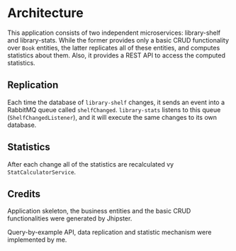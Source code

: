 # Architecture

This application consists of two independent microservices: library-shelf and library-stats. While the former provides only a  basic CRUD functionality over `Book` entities, the latter replicates all of these entities, and computes statistics about them. Also, it provides a REST API to access the computed statistics.

## Replication

Each time the database of `library-shelf` changes, it sends an event into a RabbitMQ queue called `shelfChanged`. `library-stats` listens to this queue (`ShelfChangedListener`), and it will execute the same changes to its own database. 

## Statistics

After each change all of the statistics are recalculated vy `StatCalculatorService`.

## Credits

Application skeleton, the business entities and the basic CRUD functionalities were generated by Jhipster. 

Query-by-example API, data replication and statistic mechanism were implemented by me.

